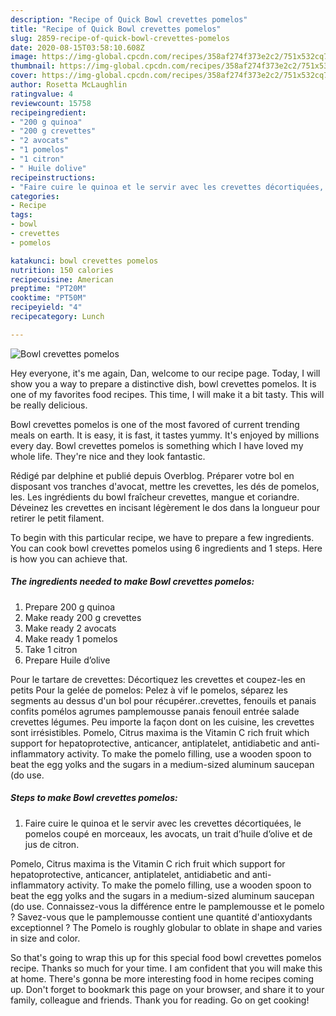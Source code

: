 ```yaml
---
description: "Recipe of Quick Bowl crevettes pomelos"
title: "Recipe of Quick Bowl crevettes pomelos"
slug: 2859-recipe-of-quick-bowl-crevettes-pomelos
date: 2020-08-15T03:58:10.608Z
image: https://img-global.cpcdn.com/recipes/358af274f373e2c2/751x532cq70/bowl-crevettes-pomelos-photo-principale-de-la-recette.jpg
thumbnail: https://img-global.cpcdn.com/recipes/358af274f373e2c2/751x532cq70/bowl-crevettes-pomelos-photo-principale-de-la-recette.jpg
cover: https://img-global.cpcdn.com/recipes/358af274f373e2c2/751x532cq70/bowl-crevettes-pomelos-photo-principale-de-la-recette.jpg
author: Rosetta McLaughlin
ratingvalue: 4
reviewcount: 15758
recipeingredient:
- "200 g quinoa"
- "200 g crevettes"
- "2 avocats"
- "1 pomelos"
- "1 citron"
- " Huile dolive"
recipeinstructions:
- "Faire cuire le quinoa et le servir avec les crevettes décortiquées, le pomelos coupé en morceaux, les avocats, un trait d’huile d’olive et de jus de citron."
categories:
- Recipe
tags:
- bowl
- crevettes
- pomelos

katakunci: bowl crevettes pomelos 
nutrition: 150 calories
recipecuisine: American
preptime: "PT20M"
cooktime: "PT50M"
recipeyield: "4"
recipecategory: Lunch

---
```



![Bowl crevettes pomelos](https://img-global.cpcdn.com/recipes/358af274f373e2c2/751x532cq70/bowl-crevettes-pomelos-photo-principale-de-la-recette.jpg)

Hey everyone, it's me again, Dan, welcome to our recipe page. Today, I will show you a way to prepare a distinctive dish, bowl crevettes pomelos. It is one of my favorites food recipes. This time, I will make it a bit tasty. This will be really delicious.

Bowl crevettes pomelos is one of the most favored of current trending meals on earth. It is easy, it is fast, it tastes yummy. It's enjoyed by millions every day. Bowl crevettes pomelos is something which I have loved my whole life. They're nice and they look fantastic.

Rédigé par delphine et publié depuis Overblog. Préparer votre bol en disposant vos tranches d&#39;avocat, mettre les crevettes, les dés de pomelos, les. Les ingrédients du bowl fraîcheur crevettes, mangue et coriandre. Déveinez les crevettes en incisant légèrement le dos dans la longueur pour retirer le petit filament.


To begin with this particular recipe, we have to prepare a few ingredients. You can cook bowl crevettes pomelos using 6 ingredients and 1 steps. Here is how you can achieve that.

<!--inarticleads1-->

##### The ingredients needed to make Bowl crevettes pomelos:

1. Prepare 200 g quinoa
1. Make ready 200 g crevettes
1. Make ready 2 avocats
1. Make ready 1 pomelos
1. Take 1 citron
1. Prepare  Huile d’olive


Pour le tartare de crevettes: Décortiquez les crevettes et coupez-les en petits Pour la gelée de pomelos: Pelez à vif le pomelos, séparez les segments au dessus d&#39;un bol pour récupérer..crevettes, fenouils et panais confits pomélos agrumes pamplemousse panais fenouil entrée salade crevettes légumes. Peu importe la façon dont on les cuisine, les crevettes sont irrésistibles. Pomelo, Citrus maxima is the Vitamin C rich fruit which support for hepatoprotective, anticancer, antiplatelet, antidiabetic and anti-inflammatory activity. To make the pomelo filling, use a wooden spoon to beat the egg yolks and the sugars in a medium-sized aluminum saucepan (do use. 

<!--inarticleads2-->

##### Steps to make Bowl crevettes pomelos:

1. Faire cuire le quinoa et le servir avec les crevettes décortiquées, le pomelos coupé en morceaux, les avocats, un trait d’huile d’olive et de jus de citron.


Pomelo, Citrus maxima is the Vitamin C rich fruit which support for hepatoprotective, anticancer, antiplatelet, antidiabetic and anti-inflammatory activity. To make the pomelo filling, use a wooden spoon to beat the egg yolks and the sugars in a medium-sized aluminum saucepan (do use. Connaissez-vous la différence entre le pamplemousse et le pomelo ? Savez-vous que le pamplemousse contient une quantité d&#39;antioxydants exceptionnel ? The Pomelo is roughly globular to oblate in shape and varies in size and color. 

So that's going to wrap this up for this special food bowl crevettes pomelos recipe. Thanks so much for your time. I am confident that you will make this at home. There's gonna be more interesting food in home recipes coming up. Don't forget to bookmark this page on your browser, and share it to your family, colleague and friends. Thank you for reading. Go on get cooking!
